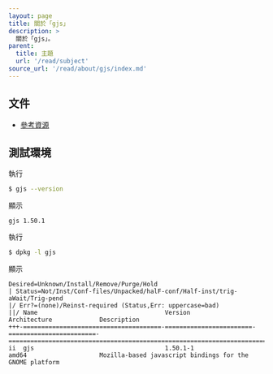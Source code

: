 ```yaml
---
layout: page
title: 關於「gjs」
description: >
  關於「gjs」。
parent:
  title: 主題
  url: '/read/subject'
source_url: '/read/about/gjs/index.md'
---
```



## 文件

* [參考資源](/note-ubuntu-17.10/read/about/gjs/reference.html)


## 測試環境

執行

``` sh
$ gjs --version
```

顯示

```
gjs 1.50.1
```

執行

``` sh
$ dpkg -l gjs
```

顯示

```
Desired=Unknown/Install/Remove/Purge/Hold
| Status=Not/Inst/Conf-files/Unpacked/halF-conf/Half-inst/trig-aWait/Trig-pend
|/ Err?=(none)/Reinst-required (Status,Err: uppercase=bad)
||/ Name                                   Version                  Architecture             Description
+++-======================================-========================-========================-=================================================================================
ii  gjs                                    1.50.1-1                 amd64                    Mozilla-based javascript bindings for the GNOME platform
```
